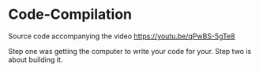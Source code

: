 # Code-Compilation
Source code accompanying the video https://youtu.be/qPwBS-5gTe8

Step one was getting the computer to write your code for your. Step two is about building it.
